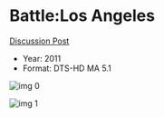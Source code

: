 # Battle:Los Angeles

[Discussion Post](https://www.avsforum.com/threads/bass-eq-for-filtered-movies.2995212/post-57316732)

* Year: 2011
* Format: DTS-HD MA 5.1

![img 0](https://i.imgur.com/UebY5Dp.jpg)

![img 1](https://i.imgur.com/ewkHnbz.jpg)

